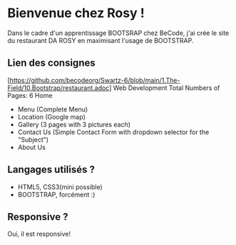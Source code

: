 # Bienvenue chez Rosy !

Dans le cadre d'un apprentissage BOOTSRAP chez BeCode, j'ai crée le site du restaurant DA ROSY en maximisant l'usage de BOOTSTRAP.

## Lien des consignes
[https://github.com/becodeorg/Swartz-6/blob/main/1.The-Field/10.Bootstrap/restaurant.adoc]
Web Development
Total Numbers of Pages: 6
Home
- Menu (Complete Menu)
- Location (Google map)
- Gallery (3 pages with 3 pictures each)
- Contact Us (Simple Contact Form with dropdown selector for the "Subject")
- About Us

## Langages utilisés ?

+ HTML5, CSS3(mini possible)
+ BOOTSTRAP, forcément :)
## Responsive ?

Oui, il est responsive!

